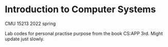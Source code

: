 # Introduction to Computer Systems
CMU 15213 2022 spring

Lab codes for personal practise purpose from the book CS:APP 3rd. Might update just slowly.

